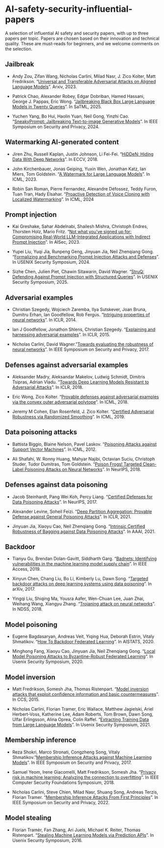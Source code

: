# AI-safety-security-influential-papers
A selection of influential AI safety and security papers, with up to three papers per topic. Papers are chosen based on their innovation and technical quality. These are must-reads for beginners, and we welcome comments on the selection.


## Jailbreak

* Andy Zou, Zifan Wang, Nicholas Carlini, Milad Nasr, J. Zico Kolter, Matt Fredrikson. “[Universal and Transferable Adversarial Attacks on Aligned Language Models](https://arxiv.org/abs/2307.15043)”. Arxiv, 2023. 

* Patrick Chao, Alexander Robey, Edgar Dobriban, Hamed Hassani, George J. Pappas, Eric Wong. “[Jailbreaking Black Box Large Language Models in Twenty Queries](https://arxiv.org/abs/2310.08419)”. In SaTML, 2025. 

* Yuchen Yang, Bo Hui, Haolin Yuan, Neil Gong, Yinzhi Cao. “[SneakyPrompt: Jailbreaking Text-to-image Generative Models](https://arxiv.org/abs/2305.12082)”. In IEEE Symposium on Security and Privacy, 2024. 


## Watermarking AI-generated content

* Jiren Zhu, Russell Kaplan, Justin Johnson, Li Fei-Fei. “[HiDDeN: Hiding Data With Deep Networks](https://arxiv.org/abs/1807.09937)”. In ECCV, 2018.

* John Kirchenbauer, Jonas Geiping, Yuxin Wen, Jonathan Katz, Ian Miers, Tom Goldstein. “[A Watermark for Large Language Models](https://arxiv.org/abs/2301.10226)”. In ICML, 2023.

* Robin San Roman, Pierre Fernandez, Alexandre Défossez, Teddy Furon, Tuan Tran, Hady Elsahar. “[Proactive Detection of Voice Cloning with Localized Watermarking](https://arxiv.org/abs/2401.17264)”. In ICML, 2024


## Prompt injection

* Kai Greshake, Sahar Abdelnabi, Shailesh Mishra, Christoph Endres, Thorsten Holz, Mario Fritz. “[Not what you've signed up for: Compromising Real-World LLM-Integrated Applications with Indirect Prompt Injection](https://arxiv.org/abs/2302.12173)”. In AISec, 2023. 

* Yupei Liu, Yuqi Jia, Runpeng Geng, Jinyuan Jia, Neil Zhenqiang Gong. “[Formalizing and Benchmarking Prompt Injection Attacks and Defenses](https://arxiv.org/abs/2310.12815)”. In USENIX Security Symposium, 2024.

* Sizhe Chen, Julien Piet, Chawin Sitawarin, David Wagner. “[StruQ: Defending Against Prompt Injection with Structured Queries](https://arxiv.org/abs/2402.06363)”. In USENIX Security Symposium, 2025.


## Adversarial examples

* Christian Szegedy, Wojciech Zaremba, Ilya Sutskever, Joan Bruna, Dumitru Erhan, Ian Goodfellow, Rob Fergus. “[Intriguing properties of neural networks](https://arxiv.org/abs/1312.6199)”. In ICLR, 2014. 

* Ian J Goodfellow, Jonathon Shlens, Christian Szegedy. “[Explaining and harnessing adversarial examples](https://arxiv.org/abs/1412.6572)”. In ICLR, 2015.

* Nicholas Carlini, David Wagner.”[Towards evaluating the robustness of neural networks](https://arxiv.org/abs/1608.04644)”. In  IEEE Symposium on Security and Privacy, 2017. 


## Defenses against adversarial examples

* Aleksander Madry, Aleksandar Makelov, Ludwig Schmidt, Dimitris Tsipras, Adrian Vladu. “[Towards Deep Learning Models Resistant to Adversarial Attacks](https://arxiv.org/abs/1706.06083)”. In ICLR, 2018.

* Eric Wong, Zico Kolter. “[Provable defenses against adversarial examples via the convex outer adversarial polytope](https://arxiv.org/abs/1711.00851)”. In ICML, 2018.

* Jeremy M Cohen, Elan Rosenfeld, J. Zico Kolter. “[Certified Adversarial Robustness via Randomized Smoothing](https://arxiv.org/abs/1902.02918)”. In ICML, 2019. 


## Data poisoning attacks

* Battista Biggio, Blaine Nelson, Pavel Laskov. “[Poisoning Attacks against Support Vector Machines](https://arxiv.org/abs/1206.6389)”. In ICML, 2012.
  
* Ali Shafahi, W. Ronny Huang, Mahyar Najibi, Octavian Suciu, Christoph Studer, Tudor Dumitras, Tom Goldstein. “[​​Poison Frogs! Targeted Clean-Label Poisoning Attacks on Neural Networks](https://arxiv.org/abs/1804.00792)”. In NeurIPS, 2018.

## Defenses against data poisoning

* Jacob Steinhardt, Pang Wei Koh, Percy Liang. “[Certified Defenses for Data Poisoning Attacks](https://arxiv.org/abs/1706.03691)”. In NeurIPS, 2017. 

* Alexander Levine, Soheil Feizi. “[Deep Partition Aggregation: Provable Defense against General Poisoning Attacks](https://arxiv.org/abs/2006.14768)”. In ICLR, 2021.
  
* Jinyuan Jia, Xiaoyu Cao, Neil Zhenqiang Gong. “[Intrinsic Certified Robustness of Bagging against Data Poisoning Attacks](https://arxiv.org/abs/2008.04495)”. In AAAI, 2021. 


## Backdoor 

* Tianyu Gu, Brendan Dolan-Gavitt, Siddharth Garg. “[Badnets: Identifying vulnerabilities in the machine learning model supply chain](https://arxiv.org/abs/1708.06733)”. In IEEE Access, 2019.
  
* Xinyun Chen, Chang Liu, Bo Li, Kimberly Lu, Dawn Song. “[Targeted backdoor attacks on deep learning systems using data poisoning](https://arxiv.org/abs/1712.05526)”. In arXiv, 2017.
  
* Yingqi Liu, Shiqing Ma, Yousra Aafer, Wen-Chuan Lee, Juan Zhai, Weihang Wang, Xiangyu Zhang. “[Trojaning attack on neural networks](https://www.ndss-symposium.org/wp-content/uploads/2018/02/ndss2018_03A-5_Liu_paper.pdf)”. In NDSS, 2018. 


## Model poisoning

* Eugene Bagdasaryan, Andreas Veit, Yiqing Hua, Deborah Estrin, Vitaly Shmatikov. “[How To Backdoor Federated Learning](https://arxiv.org/abs/1807.00459)”. In AISTATS, 2020.
  
* Minghong Fang, Xiaoyu Cao, Jinyuan Jia, Neil Zhenqiang Gong. “[Local Model Poisoning Attacks to Byzantine-Robust Federated Learning](https://arxiv.org/abs/1911.11815)”. In Usenix Security Symposium, 2020.



## Model inversion

* Matt Fredrikson, Somesh Jha, Thomas Ristenpart. “[Model inversion attacks that exploit confidence information and basic countermeasures](https://dl.acm.org/doi/10.1145/2810103.2813677)”. In CCS, 2015.

* Nicholas Carlini, Florian Tramer, Eric Wallace, Matthew Jagielski, Ariel Herbert-Voss, Katherine Lee, Adam Roberts, Tom Brown, Dawn Song, Ulfar Erlingsson, Alina Oprea, Colin Raffel. “[Extracting Training Data from Large Language Models](https://arxiv.org/abs/2012.07805)”. In Usenix Security Symposium, 2021.

## Membership inference

* Reza Shokri, Marco Stronati, Congzheng Song, Vitaly Shmatikov.”[Membership Inference Attacks against Machine Learning Models](https://arxiv.org/abs/1610.05820)”. In IEEE Symposium on Security and Privacy, 2017. 

* Samuel Yeom, Irene Giacomelli, Matt Fredrikson, Somesh Jha. “[Privacy risk in machine learning: Analyzing the connection to overfitting](https://arxiv.org/abs/1709.01604)”. In IEEE Computer Security Foundations Symposium, 2018.

* Nicholas Carlini, Steve Chien, Milad Nasr, Shuang Song, Andreas Terzis, Florian Tramer. “[Membership Inference Attacks From First Principles](https://arxiv.org/abs/2112.03570)”. In IEEE Symposium on Security and Privacy, 2022.



## Model stealing

* Florian Tramèr, Fan Zhang, Ari Juels, Michael K. Reiter, Thomas Ristenpart. “[Stealing Machine Learning Models via Prediction APIs](https://arxiv.org/abs/1609.02943)”. In Usenix Security Symposium, 2016.

